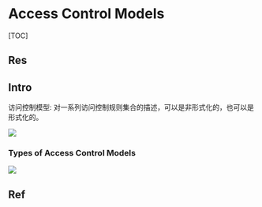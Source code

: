 # Access Control Models

[TOC]



## Res


## Intro
访问控制模型: 对一系列访问控制规则集合的描述，可以是非形式化的，也可以是形式化的。

![](../../../../../../../../Assets/Pics/Screenshot%202023-11-01%20at%202.34.42PM.png)


### Types of Access Control Models

![](../../../../../../../../Assets/Pics/Screenshot%202023-11-01%20at%202.36.23PM.png)



## Ref

